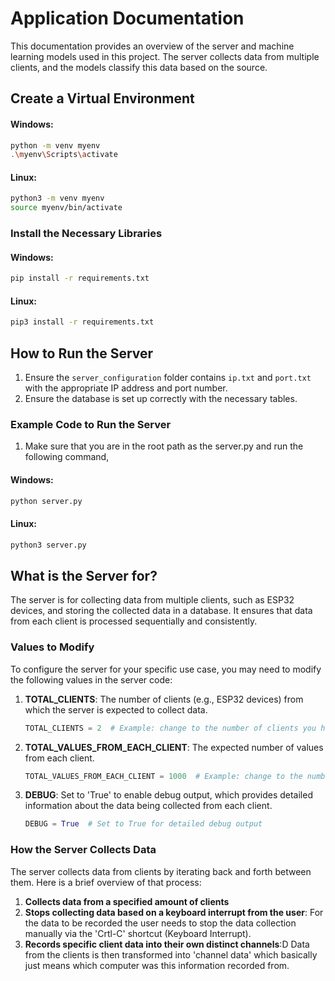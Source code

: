 # Application Documentation
This documentation provides an overview of the server and machine learning models used in this project. The server collects data from multiple clients, and the models classify this data based on the source.

## Create a Virtual Environment
#### Windows:
```sh
python -m venv myenv
.\myenv\Scripts\activate
```

#### Linux:
```sh
python3 -m venv myenv
source myenv/bin/activate
```

### Install the Necessary Libraries
#### Windows:
```sh
pip install -r requirements.txt
```

#### Linux:
```sh
pip3 install -r requirements.txt
```

## How to Run the Server
1. Ensure the `server_configuration` folder contains `ip.txt` and `port.txt` with the appropriate IP address and port number.
2. Ensure the database is set up correctly with the necessary tables.

### Example Code to Run the Server
1. Make sure that you are in the root path as the server.py and run the following command,
#### Windows:
```sh
python server.py
```

#### Linux:
```sh
python3 server.py
```

## What is the Server for?
The server is for collecting data from multiple clients, such as ESP32 devices, and storing the collected data in a database. It ensures that data from each client is processed sequentially and consistently.

### Values to Modify
To configure the server for your specific use case, you may need to modify the following values in the server code:

1. **TOTAL_CLIENTS**: The number of clients (e.g., ESP32 devices) from which the server is expected to collect data.
   ```python
   TOTAL_CLIENTS = 2  # Example: change to the number of clients you have
   ```
2. **TOTAL_VALUES_FROM_EACH_CLIENT**: The expected number of values from each client.
    ```python
    TOTAL_VALUES_FROM_EACH_CLIENT = 1000  # Example: change to the number of values expected from each client
    ```
3. **DEBUG**: Set to 'True' to enable debug output, which provides detailed information about the data being collected from each client.
    ```python
    DEBUG = True  # Set to True for detailed debug output
    ```

### How the Server Collects Data
The server collects data from clients by iterating back and forth between them. Here is a brief overview of that process:

1. **Collects data from a specified amount of clients**
2. **Stops collecting data based on a keyboard interrupt from the user**: For the data to be recorded the user needs to stop the data collection manually via the 'Crtl-C' shortcut (Keyboard Interrupt).
3. **Records specific client data into their own distinct channels**:D Data from the clients is then transformed into 'channel data' which basically just means which computer was this information recorded from.